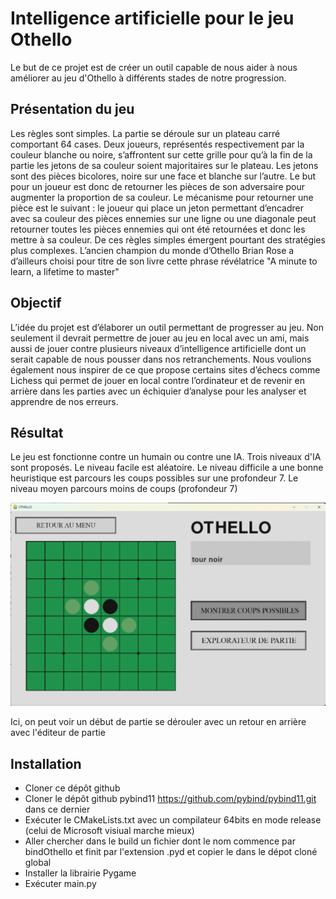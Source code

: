 # Intelligence artificielle pour le jeu Othello

Le but de ce projet est de créer un outil capable de nous aider à nous améliorer au jeu d'Othello à différents stades de notre progression.

## Présentation du jeu

Les règles sont simples. La partie se déroule sur un plateau carré comportant
64 cases. Deux joueurs, représentés respectivement par la couleur
blanche ou noire, s’affrontent sur cette grille pour qu’à la fin de la partie
les jetons de sa couleur soient majoritaires sur le plateau. Les jetons sont
des pièces bicolores, noire sur une face et blanche sur l’autre. Le but pour
un joueur est donc de retourner les pièces de son adversaire pour augmenter
la proportion de sa couleur. Le mécanisme pour retourner une pièce est le
suivant : le joueur qui place un jeton permettant d’encadrer avec sa couleur
des pièces ennemies sur une ligne ou une diagonale peut retourner toutes les
pièces ennemies qui ont été retournées et donc les mettre à sa couleur.
De ces règles simples émergent pourtant des stratégies plus complexes.
L’ancien champion du monde d’Othello Brian Rose a d’ailleurs choisi pour
titre de son livre cette phrase révélatrice "A minute to learn, a lifetime to
master"

## Objectif

L’idée du projet est d’élaborer un outil permettant
de progresser au jeu. Non seulement il devrait permettre de jouer au jeu
en local avec un ami, mais aussi de jouer contre plusieurs niveaux d’intelligence
artificielle dont un serait capable de nous pousser dans nos retranchements.
Nous voulions également nous inspirer de ce que propose certains
sites d’échecs comme Lichess qui permet de jouer en local contre l’ordinateur
et de revenir en arrière dans les parties avec un échiquier d’analyse pour les
analyser et apprendre de nos erreurs.

## Résultat

Le jeu est fonctionne contre un humain ou contre une IA. Trois niveaux d'IA sont proposés.
Le niveau facile est aléatoire. Le niveau difficile a une bonne heuristique est parcours les coups possibles sur une profondeur 7.
Le niveau moyen parcours moins de coups (profondeur 7)

![alt-text](https://github.com/nicolas-srjg/OthelloTDLOG/blob/main/ressources/images.gif)

Ici, on peut voir un début de partie se dérouler avec un retour en arrière avec l'éditeur de partie

## Installation
- Cloner ce dépôt github
- Cloner le dépôt github pybind11 https://github.com/pybind/pybind11.git dans ce dernier
- Exécuter le CMakeLists.txt avec un compilateur 64bits en mode release (celui de Microsoft visiual marche mieux)
- Aller chercher dans le build un fichier dont le nom commence par bindOthello et finit par l'extension .pyd et copier le dans le dépot cloné global
- Installer la librairie Pygame
- Exécuter main.py



